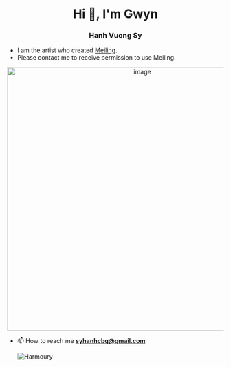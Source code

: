 <h1 align="center">Hi 👋, I'm Gwyn</h1>
<h3 align="center">Hanh Vuong Sy</h3>

- I am the artist who created [Meiling](https://discord.com/users/1270756562549342221).
- Please contact me to receive permission to use Meiling.
<p align="center">
  <img width="613" alt="image" src="https://github.com/user-attachments/assets/621816d6-22c3-43ea-b1f5-d4c220ca09c6">
</p>

- 📫 How to reach me **syhanhcbq@gmail.com**

  ![Harmoury](https://skillicons.dev/icons?i=nodejs,js,ts,java,python,opencv,cs,docker,postman,git,mongo,express,nest,mysql,graphql,vscode,md,supabase,bots,gcp,postgres,prisma,kafka,nginx,redis)
